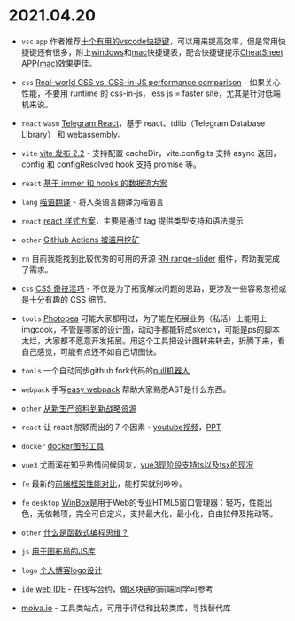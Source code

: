 # 2021.04.20

- `vsc` `app` 作者推荐[十个有用的vscode快捷键](https://dev.to/simonpaix/10-useful-vs-code-shortcuts-you-should-know-42m)，可以用来提高效率，但是常用快捷键还有很多，附上[windows](https://code.visualstudio.com/shortcuts/keyboard-shortcuts-windows.pdf)和[mac](https://code.visualstudio.com/shortcuts/keyboard-shortcuts-macos.pdf)快捷键表，配合快捷键提示[CheatSheet APP(mac)](https://www.mediaatelier.com/CheatSheet)效果更佳。

- `css` [Real-world CSS vs. CSS-in-JS performance comparison](https://pustelto.com/blog/css-vs-css-in-js-perf) - 如果关心性能，不要用 runtime 的 css-in-js，less js = faster site，尤其是针对低端机来说。

- `react` `wasm` [Telegram React](https://github.com/evgeny-nadymov/telegram-react)，基于 react、tdlib（Telegram Database Library） 和 webassembly。

- `vite` [vite 发布 2.2](https://github.com/vitejs/vite/blob/main/packages/vite/CHANGELOG.md#220-2021-04-19) - 支持配置 cacheDir，vite.config.ts 支持 async 返回，config 和 configResolved hook 支持 promise 等。

- `react` [基于 immer 和 hooks 的数据流方案](https://github.com/lostpebble/pullstate)

- `lang` [喵语翻译](https://github.com/miao-lang/miao-lang) - 将人类语言翻译为喵语言

- `react` [react 样式方案](https://github.com/sultan99/stylin)，主要是通过 tag 提供类型支持和语法提示

- `other` [GitHub Actions 被滥用挖矿](https://www.qbitai.com/2021/04/22837.html)

- `rn` 目前我能找到比较优秀的可用的开源 [RN range-slider](https://github.com/githuboftigran/rn-range-slider) 组件，帮助我完成了需求。

- `css` [CSS 奇技淫巧](https://github.com/chokcoco/iCSS) - 不仅是为了拓宽解决问题的思路，更涉及一些容易忽视或是十分有趣的 CSS 细节。

- `tools` [Photopea](https://github.com/photopea/photopea) 可能大家都用过，为了能在拓展业务（私活）上能用上imgcook，不管是哪家的设计图，动动手都能转成sketch，可能是ps的脚本太烂，大家都不愿意开发拓展。用这个工具把设计图转来转去，折腾下来，看自己感觉，可能有点还不如自己切图快。

- `tools` 一个自动同步github fork代码的[pull机器人](https://probot.github.io/apps/pull)

- `webpack` 手写[easy webpack](https://mp.weixin.qq.com/s/gW_2sDfX5o4wamoiZMsxCw) 帮助大家熟悉AST是什么东西。

- `other` [从新生产资料到新战略资源](https://mp.weixin.qq.com/s/kTTcAERbopvNveTYUbAB3A)

- `react` 让 react 脱颖而出的 7 个因素 - [youtube视频](https://www.youtube.com/watch?v=yLgq-Foc1EE)，[PPT](https://docs.google.com/presentation/d/1Q_BJD9oy9TdkdysxWW67b8GURaZF_awSKssGR8HI898/edit#slide=id.gce1d01b41a_0_4)

- `docker` [docker图形工具](https://mp.weixin.qq.com/s/x9d0umPbUHkb2tNnSds5bQ)

- `vue3` 尤雨溪在知乎热情问候网友，[vue3现阶段支持ts以及tsx的现况](https://www.zhihu.com/answer/1844784032)

- `fe` 最新的[前端框架性能对比](https://mp.weixin.qq.com/s/6Oygy93y9NW0VkRD5HRVkg)，能打架就别吵吵。

- `fe` `desktop` [WinBox](https://github.com/nextapps-de/winbox)是用于Web的专业HTML5窗口管理器：轻巧，性能出色，无依赖项，完全可自定义，支持最大化，最小化，自由拉伸及拖动等。

- `other` [什么是函数式编程思维？](https://www.zhihu.com/question/28292740/answer/612467700)

- `js` [用于图布局的JS库](https://github.com/dagrejs/dagre)

- `logo` [个人博客logo设计](https://www.logoly.pro/#/)

- `ide` [web IDE](http://remix.hubwiz.com/#optimize=false&version=soljson-v0.5.1+commit.c8a2cb62.js) - 在线写合约，做区块链的前端同学可参考

- [moiva.io](https://moiva.io) - 工具类站点，可用于评估和比较类库，寻找替代库
